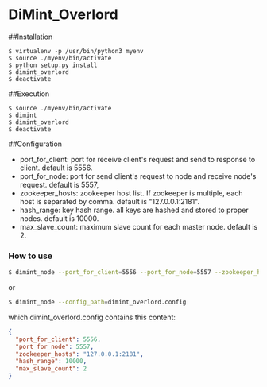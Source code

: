 DiMint_Overlord
===============
##Installation
```
$ virtualenv -p /usr/bin/python3 myenv
$ source ./myenv/bin/activate
$ python setup.py install
$ dimint_overlord
$ deactivate
```
##Execution
```
$ source ./myenv/bin/activate
$ dimint
$ dimint_overlord
$ deactivate
```
##Configuration
* port\_for\_client: port for receive client's request and send to response to client. default is 5556.
* port\_for\_node: port for send client's request to node and receive node's request. default is 5557,
* zookeeper_hosts: zookeeper host list. If zookeeper is multiple, each host is separated by comma. default is "127.0.0.1:2181".
* hash\_range: key hash range. all keys are hashed and stored to proper nodes. default is 10000.
* max\_slave\_count: maximum slave count for each master node. default is 2.

### How to use
```bash
$ dimint_node --port_for_client=5556 --port_for_node=5557 --zookeeper_hosts=127.0.0.1:2121 --hash_range=10000 --max_slave_count=2
```
or
```bash
$ dimint_node --config_path=dimint_overlord.config
```
which dimint_overlord.config contains this content:
```json
{
  "port_for_client": 5556,
  "port_for_node": 5557,
  "zookeeper_hosts": "127.0.0.1:2181",
  "hash_range": 10000,
  "max_slave_count": 2
}
```
